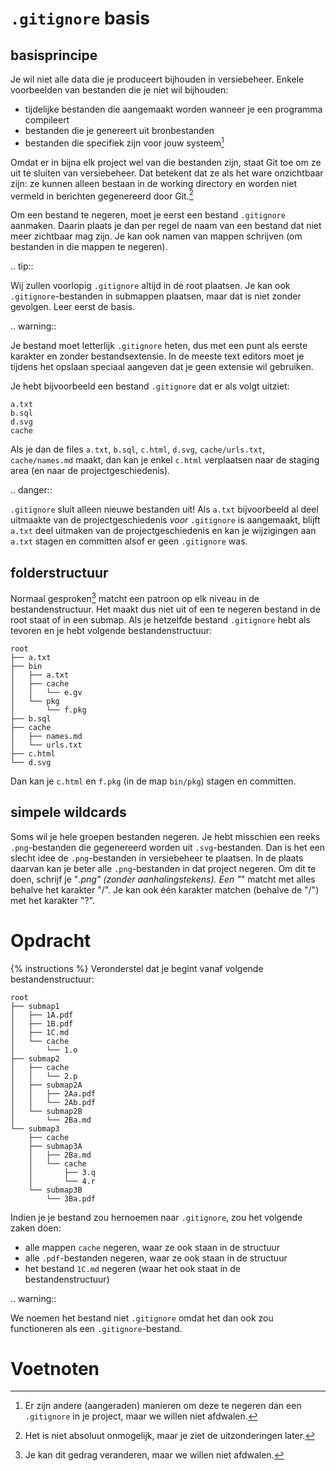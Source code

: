 # `.gitignore` basis

## basisprincipe
Je wil niet alle data die je produceert bijhouden in versiebeheer. Enkele voorbeelden van bestanden die je niet wil bijhouden:

* tijdelijke bestanden die aangemaakt worden wanneer je een programma compileert
* bestanden die je genereert uit bronbestanden
* bestanden die specifiek zijn voor jouw systeem[^1]

Omdat er in bijna elk project wel van die bestanden zijn, staat Git toe om ze uit te sluiten van versiebeheer. Dat betekent dat ze als het ware onzichtbaar zijn: ze kunnen alleen bestaan in de working directory en worden niet vermeld in berichten gegenereerd door Git.[^2]

Om een bestand te negeren, moet je eerst een bestand `.gitignore` aanmaken. Daarin plaats je dan per regel de naam van een bestand dat niet meer zichtbaar mag zijn. Je kan ook namen van mappen schrijven (om bestanden in die mappen te negeren).

.. tip::

   Wij zullen voorlopig `.gitignore` altijd in de root plaatsen. Je kan ook `.gitignore`-bestanden in submappen plaatsen, maar dat is niet zonder gevolgen. Leer eerst de basis.

.. warning::

   Je bestand moet letterlijk `.gitignore` heten, dus met een punt als eerste karakter en zonder bestandsextensie. In de meeste text editors moet je tijdens het opslaan speciaal aangeven dat je geen extensie wil gebruiken.

Je hebt bijvoorbeeld een bestand `.gitignore` dat er als volgt uitziet:

```
a.txt
b.sql
d.svg
cache
```

Als je dan de files `a.txt`, `b.sql`, `c.html`, `d.svg`, `cache/urls.txt`, `cache/names.md` maakt, dan kan je enkel `c.html` verplaatsen naar de staging area (en naar de projectgeschiedenis).

.. danger::

   `.gitignore` sluit alleen nieuwe bestanden uit! Als `a.txt` bijvoorbeeld al deel uitmaakte van de projectgeschiedenis *voor* `.gitignore` is aangemaakt, blijft `a.txt` deel uitmaken van de projectgeschiedenis en kan je wijzigingen aan `a.txt` stagen en committen alsof er geen `.gitignore` was.

## folderstructuur
Normaal gesproken[^3] matcht een patroon op elk niveau in de bestandenstructuur. Het maakt dus niet uit of een te negeren bestand in de root staat of in een submap. Als je hetzelfde bestand `.gitignore` hebt als tevoren en je hebt volgende bestandenstructuur:

```
root
├── a.txt
├── bin
│   ├── a.txt
│   ├── cache
│   │   └── e.gv
│   └── pkg
│       └── f.pkg
├── b.sql
├── cache
│   ├── names.md
│   └── urls.txt
├── c.html
└── d.svg
```

Dan kan je `c.html` en `f.pkg` (in de map `bin/pkg`) stagen en committen.

## simpele wildcards
Soms wil je hele groepen bestanden negeren. Je hebt misschien een reeks `.png`-bestanden die gegenereerd worden uit `.svg`-bestanden. Dan is het een slecht idee de `.png`-bestanden in versiebeheer te plaatsen. In de plaats daarvan kan je beter alle `.png`-bestanden in dat project negeren. Om dit te doen, schrijf je "*.png" (zonder aanhalingstekens). Een "*" matcht met alles behalve het karakter "/". Je kan ook één karakter matchen (behalve de "/") met het karakter "?".

# Opdracht
{% instructions %}
Veronderstel dat je begint vanaf volgende bestandenstructuur:

```
root
├── submap1
│   ├── 1A.pdf
│   ├── 1B.pdf
│   ├── 1C.md
│   └── cache
│       └── 1.o
├── submap2
│   ├── cache
│   │   └── 2.p
│   ├── submap2A
│   │   ├── 2Aa.pdf
│   │   └── 2Ab.pdf
│   └── submap2B
│       └── 2Ba.md
└── submap3
    ├── cache
    ├── submap3A
    │   ├── 2Ba.md
    │   └── cache
    │       ├── 3.q
    │       └── 4.r
    └── submap3B
        └── 3Ba.pdf
```

Indien je je bestand zou hernoemen naar `.gitignore`, zou het volgende zaken doen:

* alle mappen `cache` negeren, waar ze ook staan in de structuur
* alle `.pdf`-bestanden negeren, waar ze ook staan in de structuur
* het bestand `1C.md` negeren (waar het ook staat in de bestandenstructuur)

.. warning::

   We noemen het bestand niet `.gitignore` omdat het dan ook zou functioneren als een `.gitignore`-bestand.

# Voetnoten
[^1]: Er zijn andere (aangeraden) manieren om deze te negeren dan een `.gitignore` in je project, maar we willen niet afdwalen.
[^2]: Het is niet absoluut onmogelijk, maar je ziet de uitzonderingen later.
[^3]: Je kan dit gedrag veranderen, maar we willen niet afdwalen.
